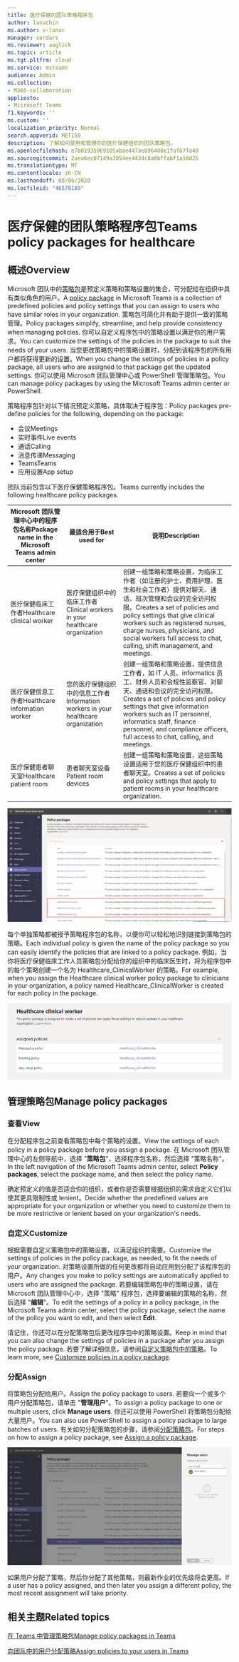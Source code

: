 ```yaml
---
title: 医疗保健的团队策略程序包
author: lanachin
ms.author: v-lanac
manager: serdars
ms.reviewer: aaglick
ms.topic: article
ms.tgt.pltfrm: cloud
ms.service: msteams
audience: Admin
ms.collection:
- M365-collaboration
appliesto:
- Microsoft Teams
f1.keywords: ''
ms.custom: ''
localization_priority: Normal
search.appverid: MET150
description: 了解如何使用和管理你的医疗保健组织的团队策略包。
ms.openlocfilehash: e7b01935969105abae447ae896480e1faf67fa40
ms.sourcegitcommit: 2aea6ec07149a3054ee4434c8a0bffabf1a16d25
ms.translationtype: MT
ms.contentlocale: zh-CN
ms.lasthandoff: 08/06/2020
ms.locfileid: "46578189"
---
```

# <a name="teams-policy-packages-for-healthcare"></a><span data-ttu-id="4eb5d-103">医疗保健的团队策略程序包</span><span class="sxs-lookup"><span data-stu-id="4eb5d-103">Teams policy packages for healthcare</span></span>

## <a name="overview"></a><span data-ttu-id="4eb5d-104">概述</span><span class="sxs-lookup"><span data-stu-id="4eb5d-104">Overview</span></span>

<span data-ttu-id="4eb5d-105">Microsoft 团队中的[策略包](manage-policy-packages.md)是预定义策略和策略设置的集合，可分配给在组织中具有类似角色的用户。</span><span class="sxs-lookup"><span data-stu-id="4eb5d-105">A [policy package](manage-policy-packages.md) in Microsoft Teams is a collection of predefined policies and policy settings that you can assign to users who have similar roles in your organization.</span></span> <span data-ttu-id="4eb5d-106">策略包可简化并有助于提供一致的策略管理。</span><span class="sxs-lookup"><span data-stu-id="4eb5d-106">Policy packages simplify, streamline, and help provide consistency when managing policies.</span></span> <span data-ttu-id="4eb5d-107">你可以自定义程序包中的策略设置以满足你的用户需求。</span><span class="sxs-lookup"><span data-stu-id="4eb5d-107">You can customize the settings of the policies in the package to suit the needs of your users.</span></span> <span data-ttu-id="4eb5d-108">当您更改策略包中的策略设置时，分配到该程序包的所有用户都将获得更新的设置。</span><span class="sxs-lookup"><span data-stu-id="4eb5d-108">When you change the settings of policies in a policy package, all users who are assigned to that package get the updated settings.</span></span> <span data-ttu-id="4eb5d-109">你可以使用 Microsoft 团队管理中心或 PowerShell 管理策略包。</span><span class="sxs-lookup"><span data-stu-id="4eb5d-109">You can manage policy packages by using the Microsoft Teams admin center or PowerShell.</span></span>

<span data-ttu-id="4eb5d-110">策略程序包针对以下情况预定义策略，具体取决于程序包：</span><span class="sxs-lookup"><span data-stu-id="4eb5d-110">Policy packages pre-define policies for the following, depending on the package:</span></span>

- <span data-ttu-id="4eb5d-111">会议</span><span class="sxs-lookup"><span data-stu-id="4eb5d-111">Meetings</span></span>
- <span data-ttu-id="4eb5d-112">实时事件</span><span class="sxs-lookup"><span data-stu-id="4eb5d-112">Live events</span></span>
- <span data-ttu-id="4eb5d-113">通话</span><span class="sxs-lookup"><span data-stu-id="4eb5d-113">Calling</span></span>
- <span data-ttu-id="4eb5d-114">消息传递</span><span class="sxs-lookup"><span data-stu-id="4eb5d-114">Messaging</span></span>
- <span data-ttu-id="4eb5d-115">Teams</span><span class="sxs-lookup"><span data-stu-id="4eb5d-115">Teams</span></span>
- <span data-ttu-id="4eb5d-116">应用设置</span><span class="sxs-lookup"><span data-stu-id="4eb5d-116">App setup</span></span>

<span data-ttu-id="4eb5d-117">团队当前包含以下医疗保健策略程序包。</span><span class="sxs-lookup"><span data-stu-id="4eb5d-117">Teams currently includes the following healthcare policy packages.</span></span>

|<span data-ttu-id="4eb5d-118">Microsoft 团队管理中心中的程序包名称</span><span class="sxs-lookup"><span data-stu-id="4eb5d-118">Package name in the Microsoft Teams admin center</span></span>|<span data-ttu-id="4eb5d-119">最适合用于</span><span class="sxs-lookup"><span data-stu-id="4eb5d-119">Best used for</span></span>|<span data-ttu-id="4eb5d-120">说明</span><span class="sxs-lookup"><span data-stu-id="4eb5d-120">Description</span></span> |
|---------|---------|---------|
|<span data-ttu-id="4eb5d-121">医疗保健临床工作者</span><span class="sxs-lookup"><span data-stu-id="4eb5d-121">Healthcare clinical worker</span></span>  |<span data-ttu-id="4eb5d-122">医疗保健组织中的临床工作者</span><span class="sxs-lookup"><span data-stu-id="4eb5d-122">Clinical workers in your healthcare organization</span></span>  |<span data-ttu-id="4eb5d-123">创建一组策略和策略设置，为临床工作者（如注册的护士、费用护理、医生和社会工作者）提供对聊天、通话、班次管理和会议的完全访问权限。</span><span class="sxs-lookup"><span data-stu-id="4eb5d-123">Creates a set of policies and policy settings that give clinical workers such as registered nurses, charge nurses, physicians, and social workers full access to chat, calling, shift management, and meetings.</span></span> |
|<span data-ttu-id="4eb5d-124">医疗保健信息工作者</span><span class="sxs-lookup"><span data-stu-id="4eb5d-124">Healthcare information worker</span></span>  |<span data-ttu-id="4eb5d-125">您的医疗保健组织中的信息工作者</span><span class="sxs-lookup"><span data-stu-id="4eb5d-125">Information workers in your healthcare organization</span></span> |<span data-ttu-id="4eb5d-126">创建一组策略和策略设置，提供信息工作者，如 IT 人员、informatics 员工、财务人员和合规性监察官、对聊天、通话和会议的完全访问权限。</span><span class="sxs-lookup"><span data-stu-id="4eb5d-126">Creates a set of policies and policy settings that give information workers such as IT personnel, informatics staff, finance personnel, and compliance officers, full access to chat, calling, and meetings.</span></span>|
|<span data-ttu-id="4eb5d-127">医疗保健患者聊天室</span><span class="sxs-lookup"><span data-stu-id="4eb5d-127">Healthcare patient room</span></span>  |<span data-ttu-id="4eb5d-128">患者聊天室设备</span><span class="sxs-lookup"><span data-stu-id="4eb5d-128">Patient room devices</span></span>|<span data-ttu-id="4eb5d-129">创建一组策略和策略设置，这些策略设置适用于您的医疗保健组织中的患者聊天室。</span><span class="sxs-lookup"><span data-stu-id="4eb5d-129">Creates a set of policies and policy settings that apply to patient rooms in your healthcare organization.</span></span>|

![医疗保健策略程序包的屏幕截图](media/policy-packages-healthcare.png)

<span data-ttu-id="4eb5d-131">每个单独策略都被授予策略程序包的名称，以便你可以轻松地识别链接到策略包的策略。</span><span class="sxs-lookup"><span data-stu-id="4eb5d-131">Each individual policy is given the name of the policy package so you can easily identify the policies that are linked to a policy package.</span></span> <span data-ttu-id="4eb5d-132">例如，当你将医疗保健临床工作人员策略包分配给你的组织中的临床医生时，将为程序包中的每个策略创建一个名为 Healthcare_ClinicalWorker 的策略。</span><span class="sxs-lookup"><span data-stu-id="4eb5d-132">For example, when you assign the Healthcare clinical worker policy package to clinicians in your organization, a policy named Healthcare_ClinicalWorker is created for each policy in the package.</span></span>

![医疗保健临床工作者程序包中的策略的屏幕截图](media/policy-packages-healthcare-clinical-worker.png)

## <a name="manage-policy-packages"></a><span data-ttu-id="4eb5d-134">管理策略包</span><span class="sxs-lookup"><span data-stu-id="4eb5d-134">Manage policy packages</span></span>

### <a name="view"></a><span data-ttu-id="4eb5d-135">查看</span><span class="sxs-lookup"><span data-stu-id="4eb5d-135">View</span></span>

<span data-ttu-id="4eb5d-136">在分配程序包之前查看策略包中每个策略的设置。</span><span class="sxs-lookup"><span data-stu-id="4eb5d-136">View the settings of each policy in a policy package before you assign a package.</span></span> <span data-ttu-id="4eb5d-137">在 Microsoft 团队管理中心的左侧导航中，选择 "**策略包**"，选择程序包名称，然后选择 "策略名称"。</span><span class="sxs-lookup"><span data-stu-id="4eb5d-137">In the left navigation of the Microsoft Teams admin center, select **Policy packages**, select the package name, and then select the policy name.</span></span>

<span data-ttu-id="4eb5d-138">确定预定义的值是否适合你的组织，或者你是否需要根据组织的需求自定义它们以使其更具限制性或 lenient。</span><span class="sxs-lookup"><span data-stu-id="4eb5d-138">Decide whether the predefined values are appropriate for your organization or whether you need to customize them to be more restrictive or lenient based on your organization's needs.</span></span>

### <a name="customize"></a><span data-ttu-id="4eb5d-139">自定义</span><span class="sxs-lookup"><span data-stu-id="4eb5d-139">Customize</span></span>

<span data-ttu-id="4eb5d-140">根据需要自定义策略包中的策略设置，以满足组织的需要。</span><span class="sxs-lookup"><span data-stu-id="4eb5d-140">Customize the settings of policies in the policy package, as needed, to fit the needs of your organization.</span></span> <span data-ttu-id="4eb5d-141">对策略设置所做的任何更改都将自动应用到分配了该程序包的用户。</span><span class="sxs-lookup"><span data-stu-id="4eb5d-141">Any changes you make to policy settings are automatically applied to users who are assigned the package.</span></span> <span data-ttu-id="4eb5d-142">若要编辑策略包中的策略设置，请在 Microsoft 团队管理中心中，选择 "策略" 程序包，选择要编辑的策略的名称，然后选择 "**编辑**"。</span><span class="sxs-lookup"><span data-stu-id="4eb5d-142">To edit the settings of a policy in a policy package, in the Microsoft Teams admin center, select the policy package, select the name of the policy you want to edit, and then select **Edit**.</span></span>

<span data-ttu-id="4eb5d-143">请记住，你还可以在分配策略包后更改程序包中的策略设置。</span><span class="sxs-lookup"><span data-stu-id="4eb5d-143">Keep in mind that you can also change the settings of policies in a package after you assign the policy package.</span></span> <span data-ttu-id="4eb5d-144">若要了解详细信息，请参阅[自定义策略包中的策略](manage-policy-packages.md#customize-policies-in-a-policy-package)。</span><span class="sxs-lookup"><span data-stu-id="4eb5d-144">To learn more, see [Customize policies in a policy package](manage-policy-packages.md#customize-policies-in-a-policy-package).</span></span> 

### <a name="assign"></a><span data-ttu-id="4eb5d-145">分配</span><span class="sxs-lookup"><span data-stu-id="4eb5d-145">Assign</span></span>

<span data-ttu-id="4eb5d-146">将策略包分配给用户。</span><span class="sxs-lookup"><span data-stu-id="4eb5d-146">Assign the policy package to users.</span></span> <span data-ttu-id="4eb5d-147">若要向一个或多个用户分配策略包，请单击 "**管理用户**"。</span><span class="sxs-lookup"><span data-stu-id="4eb5d-147">To assign a policy package to one or multiple users, click **Manage users**.</span></span> <span data-ttu-id="4eb5d-148">你还可以使用 PowerShell 将策略包分配给大量用户。</span><span class="sxs-lookup"><span data-stu-id="4eb5d-148">You can also use PowerShell to assign a policy package to large batches of users.</span></span> <span data-ttu-id="4eb5d-149">有关如何分配策略包的步骤，请参阅[分配策略包](manage-policy-packages.md#assign-a-policy-package)。</span><span class="sxs-lookup"><span data-stu-id="4eb5d-149">For steps on how to assign a policy package, see [Assign a policy package](manage-policy-packages.md#assign-a-policy-package).</span></span>

![如何在管理中心分配策略包的屏幕截图](media/policy-packages-healthcare-assign.png)

<span data-ttu-id="4eb5d-151">如果用户分配了策略，然后你分配了其他策略，则最新作业的优先级将会更高。</span><span class="sxs-lookup"><span data-stu-id="4eb5d-151">If a user has a policy assigned, and then later you assign a different policy, the most recent assignment will take priority.</span></span>

## <a name="related-topics"></a><span data-ttu-id="4eb5d-152">相关主题</span><span class="sxs-lookup"><span data-stu-id="4eb5d-152">Related topics</span></span>

[<span data-ttu-id="4eb5d-153">在 Teams 中管理策略包</span><span class="sxs-lookup"><span data-stu-id="4eb5d-153">Manage policy packages in Teams</span></span>](manage-policy-packages.md)

[<span data-ttu-id="4eb5d-154">向团队中的用户分配策略</span><span class="sxs-lookup"><span data-stu-id="4eb5d-154">Assign policies to your users in Teams</span></span>](assign-policies.md)
